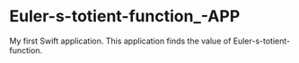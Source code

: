 # Euler-s-totient-function_-APP
My first Swift application.
This application finds the value of Euler-s-totient-function. 
